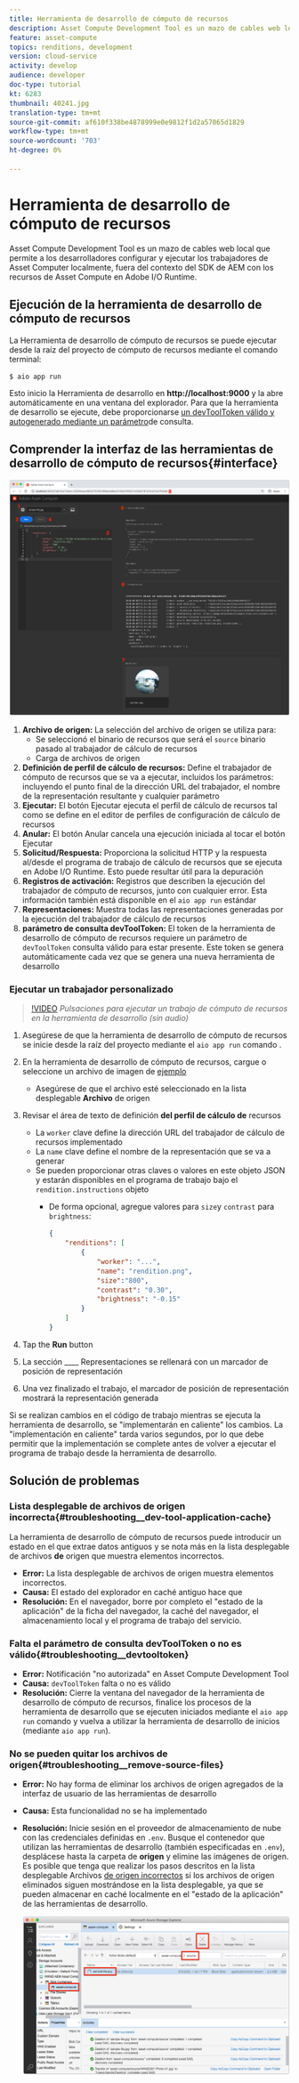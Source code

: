 ```yaml
---
title: Herramienta de desarrollo de cómputo de recursos
description: Asset Compute Development Tool es un mazo de cables web local que permite a los desarrolladores configurar y ejecutar los trabajadores de Asset Computer localmente, fuera del contexto del SDK de AEM con los recursos de Asset Compute en Adobe I/O Runtime.
feature: asset-compute
topics: renditions, development
version: cloud-service
activity: develop
audience: developer
doc-type: tutorial
kt: 6283
thumbnail: 40241.jpg
translation-type: tm+mt
source-git-commit: af610f338be4878999e0e9812f1d2a57065d1829
workflow-type: tm+mt
source-wordcount: '703'
ht-degree: 0%

---
```



# Herramienta de desarrollo de cómputo de recursos

Asset Compute Development Tool es un mazo de cables web local que permite a los desarrolladores configurar y ejecutar los trabajadores de Asset Computer localmente, fuera del contexto del SDK de AEM con los recursos de Asset Compute en Adobe I/O Runtime.

## Ejecución de la herramienta de desarrollo de cómputo de recursos

La Herramienta de desarrollo de cómputo de recursos se puede ejecutar desde la raíz del proyecto de cómputo de recursos mediante el comando terminal:

```
$ aio app run
```

Esto inicio la Herramienta de desarrollo en __http://localhost:9000__ y la abre automáticamente en una ventana del explorador. Para que la herramienta de desarrollo se ejecute, debe proporcionarse [un devToolToken válido y autogenerado mediante un parámetro](#troubleshooting__devtooltoken)de consulta.

## Comprender la interfaz de las herramientas de desarrollo de cómputo de recursos{#interface}

![Herramienta de desarrollo de cómputo de recursos](./assets/development-tool/asset-compute-dev-tool.png)

1. __Archivo de origen:__ La selección del archivo de origen se utiliza para:
   + Se seleccionó el binario de recursos que será el `source` binario pasado al trabajador de cálculo de recursos
   + Carga de archivos de origen
1. __Definición de perfil de cálculo de recursos:__ Define el trabajador de cómputo de recursos que se va a ejecutar, incluidos los parámetros: incluyendo el punto final de la dirección URL del trabajador, el nombre de la representación resultante y cualquier parámetro
1. __Ejecutar:__ El botón Ejecutar ejecuta el perfil de cálculo de recursos tal como se define en el editor de perfiles de configuración de cálculo de recursos
1. __Anular:__ El botón Anular cancela una ejecución iniciada al tocar el botón Ejecutar
1. __Solicitud/Respuesta:__ Proporciona la solicitud HTTP y la respuesta al/desde el programa de trabajo de cálculo de recursos que se ejecuta en Adobe I/O Runtime. Esto puede resultar útil para la depuración
1. __Registros de activación:__ Registros que describen la ejecución del trabajador de cómputo de recursos, junto con cualquier error. Esta información también está disponible en el `aio app run` estándar
1. __Representaciones:__ Muestra todas las representaciones generadas por la ejecución del trabajador de cálculo de recursos
1. __parámetro de consulta devToolToken:__ El token de la herramienta de desarrollo de cómputo de recursos requiere un parámetro de `devToolToken` consulta válido para estar presente. Este token se genera automáticamente cada vez que se genera una nueva herramienta de desarrollo

### Ejecutar un trabajador personalizado

>[!VIDEO](https://video.tv.adobe.com/v/40241?quality=12&learn=on)
_Pulsaciones para ejecutar un trabajo de cómputo de recursos en la herramienta de desarrollo (sin audio)_

1. Asegúrese de que la herramienta de desarrollo de cómputo de recursos se inicie desde la raíz del proyecto mediante el `aio app run` comando .
1. En la herramienta de desarrollo de cómputo de recursos, cargue o seleccione un archivo de imagen de [ejemplo](../assets/samples/sample-file.jpg)
   + Asegúrese de que el archivo esté seleccionado en la lista desplegable __Archivo__ de origen
1. Revisar el área de texto de definición __del perfil de cálculo de__ recursos
   + La `worker` clave define la dirección URL del trabajador de cálculo de recursos implementado
   + La `name` clave define el nombre de la representación que se va a generar
   + Se pueden proporcionar otras claves o valores en este objeto JSON y estarán disponibles en el programa de trabajo bajo el `rendition.instructions` objeto
      + De forma opcional, agregue valores para `size`y `contrast` para `brightness`:

         ```json
         {
             "renditions": [
                 {
                     "worker": "...",
                     "name": "rendition.png",
                     "size":"800",
                     "contrast": "0.30",
                     "brightness": "-0.15"
                 }
             ]
         }
         ```

1. Tap the __Run__ button
1. La sección ____ Representaciones se rellenará con un marcador de posición de representación
1. Una vez finalizado el trabajo, el marcador de posición de representación mostrará la representación generada

Si se realizan cambios en el código de trabajo mientras se ejecuta la herramienta de desarrollo, se &quot;implementarán en caliente&quot; los cambios. La &quot;implementación en caliente&quot; tarda varios segundos, por lo que debe permitir que la implementación se complete antes de volver a ejecutar el programa de trabajo desde la herramienta de desarrollo.

## Solución de problemas

### Lista desplegable de archivos de origen incorrecta{#troubleshooting__dev-tool-application-cache}

La herramienta de desarrollo de cómputo de recursos puede introducir un estado en el que extrae datos antiguos y se nota más en la lista desplegable de archivos __de__ origen que muestra elementos incorrectos.

+ __Error:__ La lista desplegable de archivos de origen muestra elementos incorrectos.
+ __Causa:__ El estado del explorador en caché antiguo hace que
+ __Resolución:__ En el navegador, borre por completo el &quot;estado de la aplicación&quot; de la ficha del navegador, la caché del navegador, el almacenamiento local y el programa de trabajo del servicio.

### Falta el parámetro de consulta devToolToken o no es válido{#troubleshooting__devtooltoken}

+ __Error:__ Notificación &quot;no autorizada&quot; en Asset Compute Development Tool
+ __Causa:__ `devToolToken` falta o no es válido
+ __Resolución:__ Cierre la ventana del navegador de la herramienta de desarrollo de cómputo de recursos, finalice los procesos de la herramienta de desarrollo que se ejecuten iniciados mediante el `aio app run` comando y vuelva a utilizar la herramienta de desarrollo de inicios (mediante `aio app run`).

### No se pueden quitar los archivos de origen{#troubleshooting__remove-source-files}

+ __Error:__ No hay forma de eliminar los archivos de origen agregados de la interfaz de usuario de las herramientas de desarrollo
+ __Causa:__ Esta funcionalidad no se ha implementado
+ __Resolución:__ Inicie sesión en el proveedor de almacenamiento de nube con las credenciales definidas en `.env`. Busque el contenedor que utilizan las herramientas de desarrollo (también especificadas en `.env`), desplácese hasta la carpeta de __origen__ y elimine las imágenes de origen. Es posible que tenga que realizar los pasos descritos en la lista desplegable Archivos [de origen incorrectos](#troubleshooting__dev-tool-application-cache) si los archivos de origen eliminados siguen mostrándose en la lista desplegable, ya que se pueden almacenar en caché localmente en el &quot;estado de la aplicación&quot; de las herramientas de desarrollo.

   ![Almacenamiento de blob de Microsoft Azure](./assets/development-tool/troubleshooting__remove-source-files.png)
